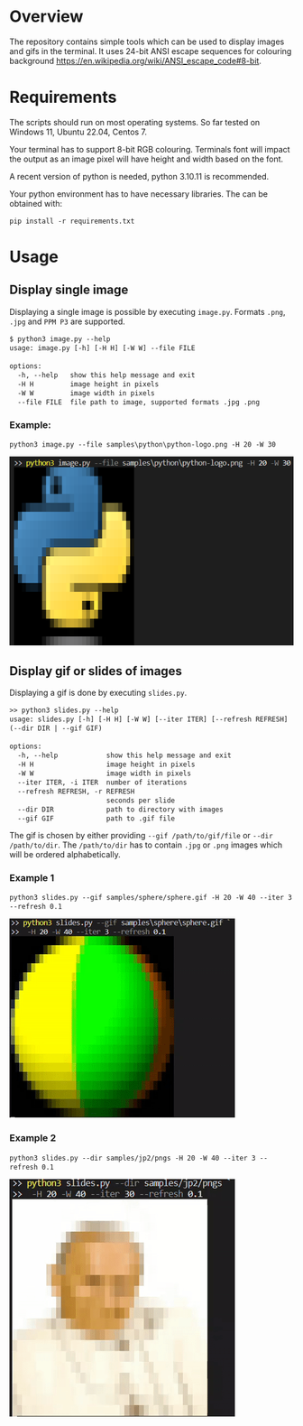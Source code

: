 # Overview

The repository contains simple tools which can be used to display images and gifs in the terminal. It uses 24-bit ANSI escape sequences for colouring background https://en.wikipedia.org/wiki/ANSI_escape_code#8-bit.

# Requirements

The scripts should run on most operating systems. So far tested on Windows 11, Ubuntu 22.04, Centos 7.

Your terminal has to support 8-bit RGB colouring. Terminals font will impact the output as an image pixel will have height and width based on the font.

A recent version of python is needed, python 3.10.11 is recommended.

Your python environment has to have necessary libraries. The can be obtained with:
```
pip install -r requirements.txt
```

# Usage

## Display single image

Displaying a single image is possible by executing `image.py`. Formats `.png`, `.jpg` and `PPM P3` are supported.
```
$ python3 image.py --help  
usage: image.py [-h] [-H H] [-W W] --file FILE

options:
  -h, --help   show this help message and exit
  -H H         image height in pixels
  -W W         image width in pixels
  --file FILE  file path to image, supported formats .jpg .png
  ```
### Example:
```
python3 image.py --file samples\python\python-logo.png -H 20 -W 30
```

![Python logo image](samples/results/python_example.png)

## Display gif or slides of images

Displaying a gif is done by executing `slides.py`.
```
>> python3 slides.py --help
usage: slides.py [-h] [-H H] [-W W] [--iter ITER] [--refresh REFRESH] (--dir DIR | --gif GIF)

options:
  -h, --help            show this help message and exit
  -H H                  image height in pixels
  -W W                  image width in pixels
  --iter ITER, -i ITER  number of iterations
  --refresh REFRESH, -r REFRESH
                        seconds per slide
  --dir DIR             path to directory with images
  --gif GIF             path to .gif file
```
The gif is chosen by either providing `--gif /path/to/gif/file` or `--dir /path/to/dir`. The `/path/to/dir` has to contain `.jpg` or `.png` images which will be ordered alphabetically.

### Example 1

```
python3 slides.py --gif samples/sphere/sphere.gif -H 20 -W 40 --iter 3 --refresh 0.1
```

![Spinning sphere](samples/results/sphere_example.gif)

### Example 2

```
python3 slides.py --dir samples/jp2/pngs -H 20 -W 40 --iter 3 --refresh 0.1
```

![jp2 gif](samples/results/jp2_example.gif)
